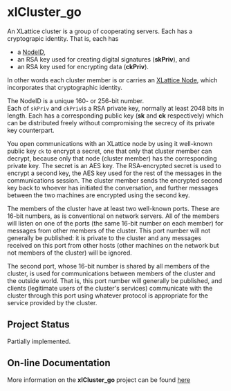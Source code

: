 # xlCluster_go

An XLattice cluster is a group of cooperating servers.  Each has a 
cryptograpic identity.  That is, each has 

* a [ NodeID](https://jddixon.github.io/nodeID_go),
* an RSA key used for creating digital signatures (**skPriv**), and
* an RSA key used for encrypting data (**ckPriv**).  

In other words each cluster member is
or carries an 
[XLattice Node](https://jddixon.github.io/xlNode_go), 
which incorporates that cryptographic identity.

The NodeID is a unique 160- or 256-bit number.  
Each of `skPriv` and `ckPriv`is a RSA private key, normally
at least 2048 bits in length.  Each has a corresponding public key 
(**sk** and **ck** respectively) which can be distributed freely without
compromising the secrecy of its private key counterpart.  

You open communications with an XLattice node by using it well-known
public key `ck` to encrypt a secret, one that only that cluster member can
decrypt, because only that node (cluster member) has the corresponding private
key.  The secret is an AES key.  The RSA-encrypted secret is used to encrypt 
a second key,
the AES key used for the rest of the messages in the communications session.
The cluster member sends the encrypted second key back to whoever has 
initiated the conversation, and further messages between the two machines 
are encrypted using the second key.

The members of the cluster have at least two well-known ports.  These 
are 16-bit numbers, as is conventional on network servers.  All of the
members will listen on one of the ports (the same 16-bit number on each
member) for messages from other members of the cluster.  This port number
will not generally be published: it is private to the cluster and any 
messages received on this port from other hosts (other machines on the
network but not members of the cluster) will be ignored.  

The second port, whose 16-bit number is shared by all members of the cluster,
is used for communications between members of the cluster and the outside
world.  That is, this port number will generally be published, and clients
(legitimate users of the cluster's services) communicate with the cluster
through this port using whatever protocol is appropriate for the service
provided by the cluster.

## Project Status

Partially implemented.

## On-line Documentation
More information on the **xlCluster_go** project can be found 
[here](https://jddixon.github.io/xlCluster_go)
